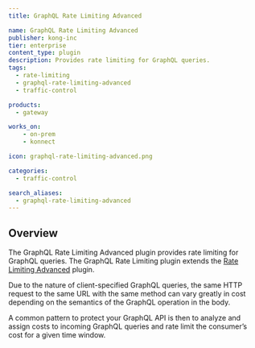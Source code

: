 ```yaml
---
title: GraphQL Rate Limiting Advanced

name: GraphQL Rate Limiting Advanced
publisher: kong-inc
tier: enterprise
content_type: plugin
description: Provides rate limiting for GraphQL queries.
tags:
  - rate-limiting
  - graphql-rate-limiting-advanced
  - traffic-control

products:
  - gateway

works_on:
    - on-prem
    - konnect

icon: graphql-rate-limiting-advanced.png

categories:
  - traffic-control

search_aliases:
  - graphql-rate-limiting-advanced
---
```


## Overview

The GraphQL Rate Limiting Advanced plugin provides rate limiting for GraphQL queries. The GraphQL Rate Limiting plugin extends the [Rate Limiting Advanced](/plugins/rate-limiting-advanced/) plugin.

Due to the nature of client-specified GraphQL queries, the same HTTP request to the same URL with the same method can vary greatly in cost depending on the semantics of the GraphQL operation in the body.

A common pattern to protect your GraphQL API is then to analyze and assign costs to incoming GraphQL queries and rate limit the consumer’s cost for a given time window.
